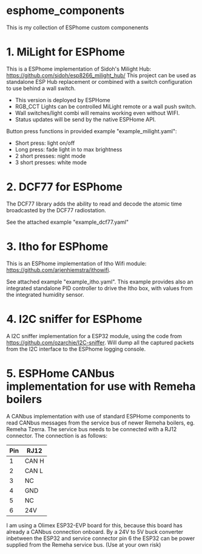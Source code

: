 # esphome_components
This is my collection of ESPhome custom componenents

# 1. MiLight for ESPhome
This is a ESPhome implementation of Sidoh's Milight Hub: https://github.com/sidoh/esp8266_milight_hub/
This project can be used as standalone ESP Hub replacement or combined with a switch configuration to use behind a wall switch.
* This version is deployed by ESPHome
* RGB_CCT Lights can be controlled MiLight remote or a wall push switch.
* Wall switches/light combi will remains working even without WIFI.
* Status updates will be send by the native ESPHome API.

Button press functions in provided example "example_milight.yaml": 
* Short press: light on/off
* Long press: fade light in to max brightness
* 2 short presses: night mode
* 3 short presses: white mode

# 2. DCF77 for ESPhome
The DCF77 library adds the ability to read and decode the atomic time broadcasted by the DCF77 radiostation.

See the attached example "example_dcf77.yaml"

# 3. Itho for ESPhome
This is an ESPhome implementation of Itho Wifi module: https://github.com/arjenhiemstra/ithowifi.

See attached example "example_itho.yaml". This example provides also an integrated standalone PID controller to drive the Itho box, with values from the integrated humidity sensor.

# 4. I2C sniffer for ESPhome
A I2C sniffer implementation for a ESP32 module, using the code from https://github.com/ozarchie/I2C-sniffer. Will dump all the captured packets from the I2C interface to the ESPhome logging console.

# 5. ESPHome CANbus implementation for use with Remeha boilers
A CANbus implementation with use of standard ESPHome components to read CANbus messages from the service bus of newer Remeha boilers, eg. Remeha Tzerra. The service bus needs to be connected with a RJ12 connector. 
The connection is as follows:

| Pin  | RJ12   |
| ---- | ------ |
| 1    | CAN H  |
| 2    | CAN L  |
| 3    | NC     |
| 4    | GND    |
| 5    | NC     | 
| 6    | 24V    |

I am using a Olimex ESP32-EVP board for this, because this board has already a CANbus connection onboard. By a 24V to 5V buck converter inbetween the ESP32 and service connector pin 6 the ESP32 can be power supplied from the Remeha service bus.
(Use at your own risk)

